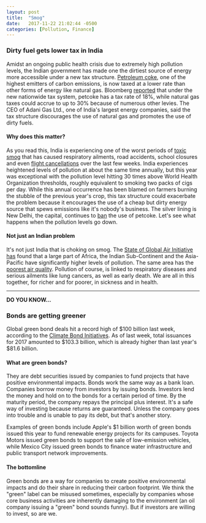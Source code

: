 ```yaml
---
layout: post
title:  "Smog"
date:   2017-11-22 21:02:44 -0500
categories: [Pollution, Finance]
---
```


### Dirty fuel gets lower tax in India

Amidst an ongoing public health crisis due to extremely high pollution levels, the Indian government has made one the dirtiest source of energy more accessible under a new tax structure.  [Petroleum coke](https://www.epa.gov/sites/production/files/2015-07/documents/emission-factors_2014.pdf), one of the highest emitters of carbon emissions, is now taxed at a lower rate than other forms of energy like natural gas. Bloomberg [reported](https://www.bloomberg.com/news/articles/2017-11-22/smog-choked-india-is-giving-the-filthiest-fuel-a-tax-advantage) that under the new nationwide tax system, petcoke has a tax rate of 18%, while natural gas taxes could accrue to up to 30% because of numerous other levies. The CEO of Adani Gas Ltd., one of India's largest energy companies, said the tax structure discourages the use of natural gas and promotes the use of dirty fuels.

#### Why does this matter?

As you read this, India is experiencing one of the worst periods of [toxic smog](https://www.nytimes.com/2017/11/08/world/asia/india-air-pollution.html) that has caused respiratory ailments, road accidents, school closures and even [flight cancellations](https://thewire.in/195106/delhi-air-pollution-public-health-emergency-says-ima-kejriwal-suggests-shutting-schools-days/) over the last few weeks. India experiences heightened levels of pollution at about the same time annually, but this year was exceptional with the pollution level hitting 30 times above World Health Organization thresholds, roughly equivalent to smoking two packs of cigs per day. While this annual occurrence has been blamed on farmers burning the stubble of the previous year's crop, this tax structure could exacerbate the problem because it encourages the use of a cheap but dirty energy source that spews emissions like it's nobody's business. The silver lining is New Delhi, the capital, continues to [ban](https://economictimes.indiatimes.com/news/politics-and-nation/supreme-court-upholds-ban-on-petroleum-coke-in-new-delhi-area/articleshow/61751665.cms) the use of petcoke. Let's see what happens when the pollution levels go down.

#### Not just an Indian problem

It's not just India that is choking on smog. The [State of Global Air Initiative has](https://www.stateofglobalair.org/air) found that a large part of Africa, the Indian Sub-Continent and the Asia-Pacific have significantly higher levels of pollution. The same area has the [poorest air quality](https://www.stateofglobalair.org/air/current). Pollution of course, is linked to respiratory diseases and serious ailments like lung cancers, as well as early death. We are all in this together, for richer and for poorer, in sickness and in health.

* * *

**DO YOU KNOW...**

### Bonds are getting greener

Global green bond deals hit a record high of $100 billion last week, according to the [Climate Bond Initiatives](https://www.climatebonds.net/). As of last week, total issuances for 2017 amounted to $103.3 billion, which is already higher than last year's $81.6 billion.

#### What are green bonds?

They are debt securities issued by companies to fund projects that have positive environmental impacts. Bonds work the same way as a bank loan. Companies borrow money from investors by issuing bonds. Investors lend the money and hold on to the bonds for a certain period of time. By the maturity period, the company repays the principal plus interest. It's a safe way of investing because returns are guaranteed. Unless the company goes into trouble and is unable to pay its debt, but that's another story.

Examples of green bonds include Apple's $1 billion worth of green bonds issued this year to fund renewable energy projects for its campuses. Toyota Motors issued green bonds to support the sale of low-emission vehicles, while Mexico City issued green bonds to finance water infrastructure and public transport network improvements.

#### The bottomline

Green bonds are a way for companies to create positive environmental impacts and do their share in reducing their carbon footprint. We think the "green" label can be misused sometimes, especially by companies whose core business activities are inherently damaging to the environment (an oil company issuing a "green" bond sounds funny). But if investors are willing to invest, so are we.
